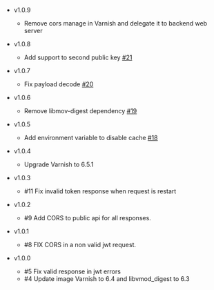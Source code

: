 * v1.0.9
	* Remove cors manage in Varnish and delegate it to backend web server

* v1.0.8
	* Add support to second public key [#21](https://github.com/opositatest/varnish-jwt/pull/21)

* v1.0.7
	* Fix payload decode [#20](https://github.com/opositatest/varnish-jwt/pull/20)

* v1.0.6
	* Remove libmov-digest dependency [#19](https://github.com/opositatest/varnish-jwt/pull/19)

* v1.0.5
	* Add environment variable to disable cache [#18](https://github.com/opositatest/varnish-jwt/pull/18)

* v1.0.4
	* Upgrade Varnish to 6.5.1

* v1.0.3
	* #11 Fix invalid token response when request is restart

* v1.0.2
	* #9 Add CORS to public api for all responses.	

* v1.0.1
	* #8 FIX CORS in a non valid jwt request.	

* v1.0.0
	* #5 Fix valid response in jwt errors
	* #4 Update image Varnish to 6.4 and libvmod_digest to 6.3
